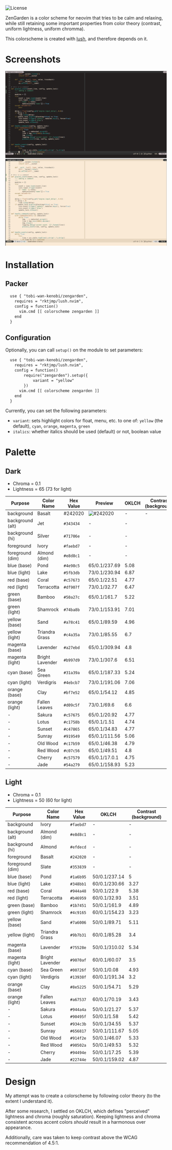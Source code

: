![License](https://img.shields.io/github/license/tobi-wan-kenobi/zengarden)

ZenGarden is a color scheme for neovim that tries to be
calm and relaxing, while still retaining some important properties
from color theory (contrast, uniform lightness, uniform chromma).

This colorscheme is created with [lush](https://github.com/rktjmp/lush.nvim),
and therefore depends on it.

# Screenshots

![ZenGarden Dark](images/zengarden_dark.png)
![ZenGarden Light](images/zengarden_light.png)

# Installation

## Packer

```
  use { "tobi-wan-kenobi/zengarden",
    requires = "rktjmp/lush.nvim",
    config = function()
      vim.cmd [[ colorscheme zengarden ]]
    end
  }
```

## Configuration

Optionally, you can call `setup()` on the module to set parameters:

```
  use { "tobi-wan-kenobi/zengarden",
    requires = "rktjmp/lush.nvim",
    config = function()
        require("zengarden").setup({
            variant = "yellow"
        })
      vim.cmd [[ colorscheme zengarden ]]
    end
  }
```

Currently, you can set the following parameters:

* `variant`: sets highlight colors for float, menu, etc. to one of: `yellow` (the default),
    `cyan`, `orange`, `magenta`, `green`
* `italics`: whether italics should be used (default) or not, boolean value

# Palette

## Dark

* Chroma = 0.1
* Lightness = 65 (73 for light)

| Purpose          | Color Name      | Hex Value | Preview | OKLCH | Contrast (background) |
| ---------------- | --------------- | --------- | ------- | ----- | --------------------- |
| background       | Basalt          | #242020   | ![#242020](https://placehold.co/10x10/242020/242020.png) | - | - |
| background (alt) | Jet             | `#343434`   | - | - |
| background (hi)  | Silver          | `#71706e`   | - | - |
| foreground       | Ivory           | `#faebd7`   | - | - |
| foreground (dim) | Almond (dim)    | `#e8d8c1`   | - | - |
| blue (base)      | Pond            | `#4e98c5`   | 65/0.1/237.69 | 5.08 |
| blue (light)     | Lake            | `#5fb3db`   | 73/0.1/230.94 | 6.87 |
| red (base)       | Coral           | `#c57673`   | 65/0.1/22.51  | 4.77 |
| red (light)      | Terracotta      | `#df907f`   | 73/0.1/32.77  | 6.47 |
| green (base)     | Bamboo          | `#50a27c`   | 65/0.1/161.7  | 5.22 |
| green (light)    | Shamrock        | `#74ba8b`   | 73/0.1/153.91 | 7.01 |
| yellow (base)    | Sand            | `#a78c41`   | 65/0.1/89.59  | 4.96 |
| yellow (light)   | Triandra Grass  | `#c4a35a`   | 73/0.1/85.55  | 6.7  |
| magenta (base)   | Lavender        | `#a27ebd`   | 65/0.1/309.94 | 4.8  |
| magenta (light)  | Bright Lavender | `#b997d9`   | 73/0.1/307.6  | 6.51 |
| cyan (base)      | Sea Green       | `#31a39a`   | 65/0.1/187.33 | 5.24 |
| cyan (light)     | Verdigris       | `#4ebcb7`   | 73/0.1/191.06 | 7.06 |
| orange (base)    | Clay            | `#bf7e52`   | 65/0.1/54.12  | 4.85 |
| orange (light)   | Fallen Leaves   | `#d09c5f`   | 73/0.1/69.6   | 6.6  |
| -                | Sakura          | `#c57675`   | 65/0.1/20.92  | 4.77 |
| -                | Lotus           | `#c1758b`   | 65/0.1/1.51   | 4.74 |
| -                | Sunset          | `#c47865`   | 65/0.1/34.83  | 4.77 |
| -                | Sunray          | `#919549`   | 65/0.1/111.56 | 5.06 |
| -                | Old Wood        | `#c17b59`   | 65/0.1/46.38  | 4.79 |
| -                | Red Wood        | `#c07c56`   | 65/0.1/49.51  | 4.8  |
| -                | Cherry          | `#c57579`   | 65/0.1/17.0.1 | 4.75 |
| -                | Jade            | `#54a279`   | 65/0.1/158.93 | 5.23 |

## Light

* Chroma = 0.1
* Lightness = 50 (60 for light)

| Purpose          | Color Name      | Hex Value | OKLCH | Contrast (background) |
| ---------------- | --------------- | --------- | ----- | --------------------- |
| background       | Ivory           | `#faebd7`   | - | - |
| background (alt) | Almond (dim)    | `#e8d8c1`   | - | - |
| background (hi)  | Almond          | `#efdecd`   | - | - |
| foreground       | Basalt          | `#242020`   | - | - |
| foreground (dim) | Slate           | `#353839`   | - | - |
| blue (base)      | Pond            | `#1a6b95`   | 50/0.1/237.14 | 5 |
| blue (light)     | Lake            | `#348bb1`   | 60/0.1/230.66 | 3.27 |
| red (base)       | Coral           | `#944a48`   | 50/0.1/22.9   | 5.38 |
| red (light)      | Terracotta      | `#b46959`   | 60/0.1/32.93  | 3.51 |
| green (base)     | Bamboo          | `#1b7451`   | 50/0.1/161.9  | 4.89 |
| green (light)    | Shamrock        | `#4c9165`   | 60/0.1/154.23 | 3.23 |
| yellow (base)    | Sand            | `#7a6006`   | 50/0.1/89.71  | 5.11 |
| yellow (light)   | Triandra Grass  | `#9b7b31`   | 60/0.1/85.28  | 3.4 |
| magenta (base)   | Lavender        | `#75528e`   | 50/0.1/310.02 | 5.34 |
| magenta (light)  | Bright Lavender | `#9070af`   | 60/0.1/60.07  | 3.5 |
| cyan (base)      | Sea Green       | `#00726f`   | 50/0.1/0.08   | 4.93 |
| cyan (light)     | Verdigris       | `#13938f`   | 60/0.1/191.34 | 3.2 |
| orange (base)    | Clay            | `#8e5225`   | 50/0.1/54.71  | 5.29 |
| orange (light)   | Fallen Leaves   | `#a67537`   | 60/0.1/70.19  | 3.43 |
| -                | Sakura          | `#944a4a`   | 50/0.1/21.27  | 5.37 |
| -                | Lotus           | `#90495f`   | 50/0.1/1.58   | 5.42 |
| -                | Sunset          | `#934c3b`   | 50/0.1/34.55  | 5.37 |
| -                | Sunray          | `#656817`   | 50/0.1/111.67 | 5.05 |
| -                | Old Wood        | `#914f2e`   | 50/0.1/46.07  | 5.33 |
| -                | Red Wood        | `#90502a`   | 50/0.1/49.53  | 5.32 |
| -                | Cherry          | `#94494e`   | 50/0.1/17.25  | 5.39 |
| -                | Jade            | `#22744e`   | 50/0.1/159.02 | 4.87 |


# Design

My attempt was to create a colorscheme by following color theory (to the extent I understand it).

After some research, I settled on OKLCH, which defines "perceived" lightness and chroma (roughly saturation). Keeping lightness and chroma consistent across accent colors *should* result in a harmonous over appearance.

Additionally, care was taken to keep contrast above the WCAG recommendation of 4.5:1.

